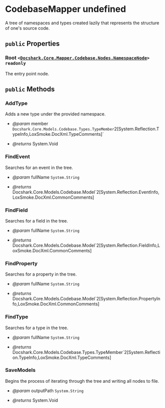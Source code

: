 # CodebaseMapper undefined

A tree of namespaces and types created lazily that represents the structure of one's source code.

## `public` Properties

### Root <code><<a href="./Docshark\Core\Mapper\Codebase\Nodes.md">Docshark.Core.Mapper.Codebase.Nodes.NamespaceNode</a>></code> `readonly`

The entry point node.



## `public` Methods

### AddType

Adds a new type under the provided namespace.

- *@param* member `Docshark.Core.Models.Codebase.Types.TypeMember`2[System.Reflection.TypeInfo,LoxSmoke.DocXml.TypeComments]`

- *@returns* System.Void

### FindEvent

Searches for an event in the tree.

- *@param* fullName `System.String`

- *@returns* Docshark.Core.Models.Codebase.Model`2[System.Reflection.EventInfo,LoxSmoke.DocXml.CommonComments]

### FindField

Searches for a field in the tree.

- *@param* fullName `System.String`

- *@returns* Docshark.Core.Models.Codebase.Model`2[System.Reflection.FieldInfo,LoxSmoke.DocXml.CommonComments]

### FindProperty

Searches for a property in the tree.

- *@param* fullName `System.String`

- *@returns* Docshark.Core.Models.Codebase.Model`2[System.Reflection.PropertyInfo,LoxSmoke.DocXml.CommonComments]

### FindType

Searches for a type in the tree.

- *@param* fullName `System.String`

- *@returns* Docshark.Core.Models.Codebase.Types.TypeMember`2[System.Reflection.TypeInfo,LoxSmoke.DocXml.TypeComments]

### SaveModels

Begins the process of iterating through the tree and writing all nodes to file.

- *@param* outputPath `System.String`

- *@returns* System.Void